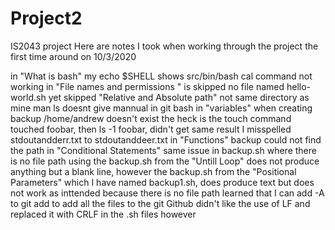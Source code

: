 # Project2
IS2043 project
Here are notes I took when working through the project the first time around on 10/3/2020

in "What is bash" my echo $SHELL  shows src/bin/bash
cal command not working
in "File names and permissions " is skipped no file named hello-world.sh yet
skipped "Relative and Absolute path" not same directory as mine
man ls doesnt give mannual in git bash
in "variables" when creating backup /home/andrew doesn't exist
the heck is the touch command
touched foobar, then ls -1 foobar, didn't get same result
I misspelled stdoutandderr.txt to stdoutanddeer.txt
in "Functions" backup could not find the path
in "Conditional Statements" same issue in backup.sh where there is no file path
using the backup.sh from the "Untill Loop" does not produce anything but a blank line, however the backup.sh from the "Positional Parameters" which I have named backup1.sh, does produce text but does not work as inttended because there is no file path
learned that I can add -A to git add to add all the files to the git
Github didn't like the use of LF and replaced it with CRLF in the .sh files however
